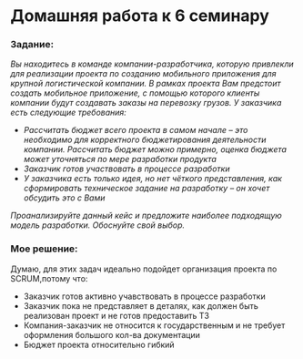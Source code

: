 # Домашняя работа к 6 семинару
### Задание:

_Вы находитесь в команде компании-разработчика, которую привлекли для реализации проекта по созданию мобильного приложения для крупной логистической компании. В рамках проекта Вам предстоит создать мобильное приложение, с помощью которого клиенты компании будут создавать заказы на перевозку грузов. У заказчика есть следующие требования:_
* _Рассчитать бюджет всего проекта в самом начале – это необходимо для корректного бюджетирования деятельности компании. Рассчитать бюджет можно примерно, оценка бюджета может уточняться по мере разработки продукта_
* _Заказчик готов участвовать в процессе разработки_
* _У заказчика есть только идея, но нет чёткого представления, как сформировать техническое задание на разработку – он хочет обсудить это с Вами_

_Проанализируйте данный кейс и предложите наиболее подходящую модель разработки. Обоснуйте свой выбор._
### Мое решение: 
Думаю, для этих задач идеально подойдет организация проекта по SCRUM,потому что: 
* Заказчик готов активно учавствовать в процессе разработки
* Заказчик пока не представляет в деталях, как должен быть реализован проект и не готов предоставить ТЗ 
* Компания-заказчик не относится к государственным и не требует оформления большого 
кол-ва документации 
* Бюджет проекта относительно гибкий